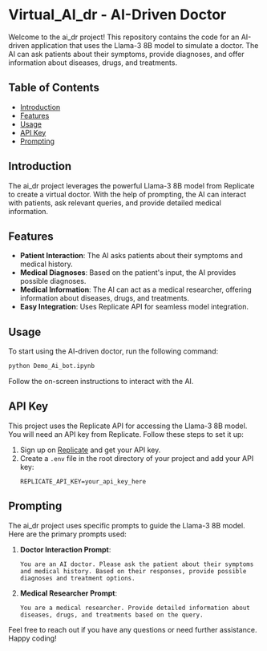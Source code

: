 
# Virtual_AI_dr - AI-Driven Doctor

Welcome to the ai_dr project! This repository contains the code for an AI-driven application that uses the Llama-3 8B model to simulate a doctor. The AI can ask patients about their symptoms, provide diagnoses, and offer information about diseases, drugs, and treatments.

## Table of Contents

- [Introduction](#introduction)
- [Features](#features)
- [Usage](#usage)
- [API Key](#api-key)
- [Prompting](#prompting)

## Introduction

The ai_dr project leverages the powerful Llama-3 8B model from Replicate to create a virtual doctor. With the help of prompting, the AI can interact with patients, ask relevant queries, and provide detailed medical information.

## Features

- **Patient Interaction**: The AI asks patients about their symptoms and medical history.
- **Medical Diagnoses**: Based on the patient's input, the AI provides possible diagnoses.
- **Medical Information**: The AI can act as a medical researcher, offering information about diseases, drugs, and treatments.
- **Easy Integration**: Uses Replicate API for seamless model integration.

## Usage

To start using the AI-driven doctor, run the following command:

```bash
python Demo_Ai_bot.ipynb
```

Follow the on-screen instructions to interact with the AI.

## API Key

This project uses the Replicate API for accessing the Llama-3 8B model. You will need an API key from Replicate. Follow these steps to set it up:

1. Sign up on [Replicate](https://replicate.com/) and get your API key.
2. Create a `.env` file in the root directory of your project and add your API key:
   ```
   REPLICATE_API_KEY=your_api_key_here
   ```

## Prompting

The ai_dr project uses specific prompts to guide the Llama-3 8B model. Here are the primary prompts used:

1. **Doctor Interaction Prompt**:
   ```
   You are an AI doctor. Please ask the patient about their symptoms and medical history. Based on their responses, provide possible diagnoses and treatment options.
   ```

2. **Medical Researcher Prompt**:
   ```
   You are a medical researcher. Provide detailed information about diseases, drugs, and treatments based on the query.
   ```

Feel free to reach out if you have any questions or need further assistance. Happy coding!

